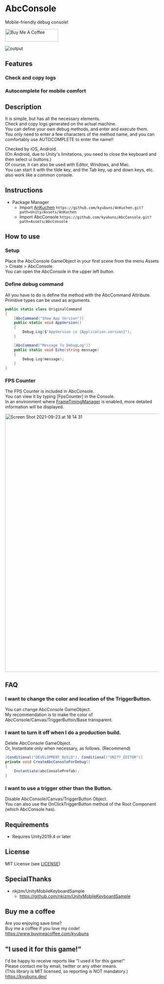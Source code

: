 # AbcConsole
Mobile-friendly debug console!

<a href="https://www.buymeacoffee.com/kyubuns" target="_blank"><img src="https://cdn.buymeacoffee.com/buttons/default-orange.png" alt="Buy Me A Coffee" height="41" width="174"></a>

![output](https://user-images.githubusercontent.com/961165/108616000-c10b1e80-744c-11eb-9fed-af97f620c6b7.gif)

## Features

### Check and copy logs

### Autocomplete for mobile comfort

## Description

It is simple, but has all the necessary elements.  
Check and copy logs generated on the actual machine.  
You can define your own debug methods, and enter and execute them.  
You only need to enter a few characters of the method name, and you can comfortably use AUTOCOMPLETE to enter the name!!

Checked by iOS, Android.  
(On Android, due to Unity's limitations, you need to close the keyboard and then select ui buttons.)  
Of course, it can also be used with Editor, Windows, and Mac.  
You can start it with the tilde key, and the Tab key, up and down keys, etc. also work like a common console.

## Instructions

- Package Manager
  - Import [AnKuchen](https://github.com/kyubuns/AnKuchen) `https://github.com/kyubuns/AnKuchen.git?path=Unity/Assets/AnKuchen`
  - Import AbcConsole `https://github.com/kyubuns/AbcConsole.git?path=Assets/AbcConsole`

## How to use

### Setup

Place the AbcConsole GameObject in your first scene from the menu Assets > Create > AbcConsole.  
You can open the AbcConsole in the upper left button.

### Define debug command

All you have to do is define the method with the AbcCommand Attribute.  
Primitive types can be used as arguments.

```csharp
public static class OriginalCommand
{
    [AbcCommand("Show App Version")]
    public static void AppVersion()
    {
        Debug.Log($"AppVersion is {Application.version}");
    }

    [AbcCommand("Message To DebugLog")]
    public static void Echo(string message)
    {
        Debug.Log(message);
    }
}
```

### FPS Counter

The FPS Counter is included in AbcConsole.  
You can view it by typing [FpsCounter] in the Console.  
In an environment where [FrameTimingManager](https://docs.unity3d.com/ja/2020.3/ScriptReference/PlayerSettings-enableFrameTimingStats.html) is enabled, more detailed information will be displayed.

<img width="843" alt="Screen Shot 2021-09-23 at 18 14 31" src="https://user-images.githubusercontent.com/961165/134482324-54f68469-5ed0-4f0c-891c-693078391f1a.png">

## FAQ

### I want to change the color and location of the TriggerButton.

You can change AbcConsole GameObject.  
My recommendation is to make the color of AbcConsole/Canvas/TriggerButton/Base transparent.

### I want to turn it off when I do a production build.

Delete AbcConsole GameObject.  
Or, Instantiate only when necessary, as follows. (Recommend)

```csharp
[Conditional("DEVELOPMENT_BUILD"), Conditional("UNITY_EDITOR")]
private void CreateAbcConsoleForDebug()
{
    Instantiate(abcConsolePrefab);
}
```

### I want to use a trigger other than the Button.

Disable AbcConsole/Canvas/TriggerButton Object.  
You can also use the OnClickTriggerButton method of the Root Component (which AbcConsole has).

## Requirements

- Requires Unity2019.4 or later

## License

MIT License (see [LICENSE](LICENSE))

## SpecialThanks

- nkjzm/UnityMobileKeyboardSample
  - https://github.com/nkjzm/UnityMobileKeyboardSample

## Buy me a coffee

Are you enjoying save time?  
Buy me a coffee if you love my code!  
https://www.buymeacoffee.com/kyubuns

## "I used it for this game!"

I'd be happy to receive reports like "I used it for this game!"  
Please contact me by email, twitter or any other means.  
(This library is MIT licensed, so reporting is NOT mandatory.)  
https://kyubuns.dev/

